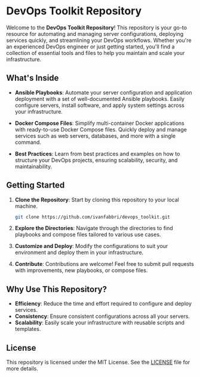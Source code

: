 # DevOps Toolkit Repository

Welcome to the **DevOps Toolkit Repository**! This repository is your go-to resource for automating and managing server configurations, deploying services quickly, and streamlining your DevOps workflows. Whether you're an experienced DevOps engineer or just getting started, you'll find a collection of essential tools and files to help you maintain and scale your infrastructure.

## What's Inside

- **Ansible Playbooks**: Automate your server configuration and application deployment with a set of well-documented Ansible playbooks. Easily configure servers, install software, and apply system settings across your infrastructure.

- **Docker Compose Files**: Simplify multi-container Docker applications with ready-to-use Docker Compose files. Quickly deploy and manage services such as web servers, databases, and more with a single command.

- **Best Practices**: Learn from best practices and examples on how to structure your DevOps projects, ensuring scalability, security, and maintainability.

## Getting Started

1. **Clone the Repository**: Start by cloning this repository to your local machine.
    ```bash
    git clone https://github.com/ivanfabbri/devops_toolkit.git
    ```
   
2. **Explore the Directories**: Navigate through the directories to find playbooks and compose files tailored to various use cases.

3. **Customize and Deploy**: Modify the configurations to suit your environment and deploy them in your infrastructure.

4. **Contribute**: Contributions are welcome! Feel free to submit pull requests with improvements, new playbooks, or compose files.

## Why Use This Repository?

- **Efficiency**: Reduce the time and effort required to configure and deploy services.
- **Consistency**: Ensure consistent configurations across all your servers.
- **Scalability**: Easily scale your infrastructure with reusable scripts and templates.

## License

This repository is licensed under the MIT License. See the [LICENSE](LICENSE) file for more details.
